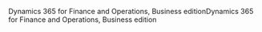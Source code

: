 <span data-ttu-id="f15d2-101">Dynamics 365 for Finance and Operations, Business edition</span><span class="sxs-lookup"><span data-stu-id="f15d2-101">Dynamics 365 for Finance and Operations, Business edition</span></span>